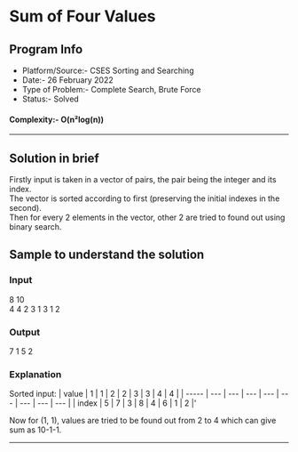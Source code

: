 # Sum of Four Values
## Program Info
- Platform/Source:-     CSES Sorting and Searching 
- Date:-                26 February 2022
- Type of Problem:-     Complete Search, Brute Force
- Status:-              Solved
#### Complexity:-       O(n²log(n))
---
## Solution in brief
Firstly input is taken in a vector of pairs, the pair being the integer and its index.\
The vector is sorted according to first (preserving the initial indexes in the second).\
Then for every 2 elements in the vector, other 2 are tried to found out using binary search.


## Sample to understand the solution

### Input
8 10\
4 4 2 3 1 3 1 2

### Output
7 1 5 2

### Explanation

Sorted input:
| value | 1   | 1   | 2   | 2   | 3   | 3   | 4   | 4   |
| ----- | --- | --- | --- | --- | --- | --- | --- | --- |
| index | 5   | 7   | 3   | 8   | 4   | 6   | 1   | 2   |'

Now for (1, 1), values are tried to be found out from 2 to 4 which can give sum as 10-1-1.


---